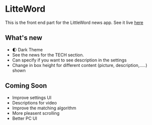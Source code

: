 # LitteWord

This is the front end part for the LittleWord news app. See it live [here](https://littleword.netlify.com/)

## What's new
- 🌓 Dark Theme
- See the news for the TECH section.
- Can specify if you want to see description in the settings
- Change in box height for different content (picture, description,.....) shown

## Coming Soon

- Improve settings UI
- Descriptions for video
- Improve the matching algorithm
- More pleasent scrolling
- Better PC UI
